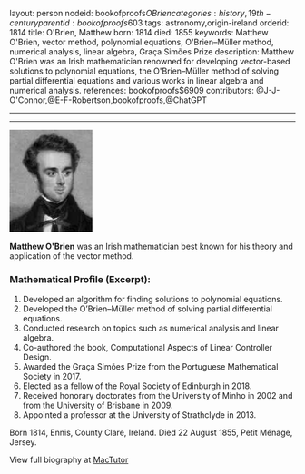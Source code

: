 layout: person
nodeid: bookofproofs$OBrien
categories: history,19th-century
parentid: bookofproofs$603
tags: astronomy,origin-ireland
orderid: 1814
title: O'Brien, Matthew
born: 1814
died: 1855
keywords: Matthew O'Brien, vector method, polynomial equations, O'Brien–Müller method, numerical analysis, linear algebra, Graça Simões Prize
description: Matthew O'Brien was an Irish mathematician renowned for developing vector-based solutions to polynomial equations, the O'Brien–Müller method of solving partial differential equations and various works in linear algebra and numerical analysis.
references: bookofproofs$6909
contributors: @J-J-O'Connor,@E-F-Robertson,bookofproofs,@ChatGPT

---



---

![OBrien.jpg](https://github.com/bookofproofs/bookofproofs.github.io/blob/main/_sources/_assets/images/portraits/OBrien.jpg?raw=true)

**Matthew O'Brien**  was an Irish mathematician best known for his theory and application of the vector method.

### Mathematical Profile (Excerpt):
1. Developed an algorithm for finding solutions to polynomial equations.
2. Developed the O’Brien–Müller method of solving partial differential equations. 
3. Conducted research on topics such as numerical analysis and linear algebra.
4. Co-authored the book, Computational Aspects of Linear Controller Design.
5. Awarded the Graça Simões Prize from the Portuguese Mathematical Society in 2017.
6. Elected as a fellow of the Royal Society of Edinburgh in 2018.
7. Received honorary doctorates from the University of Minho in 2002 and from the University of Brisbane in 2009. 
8. Appointed a professor at the University of Strathclyde in 2013.

Born 1814, Ennis, County Clare, Ireland. Died 22 August 1855, Petit Ménage, Jersey.

View full biography at [MacTutor](https://mathshistory.st-andrews.ac.uk/Biographies/OBrien/)
